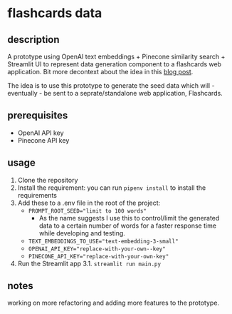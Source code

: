 # flashcards data

## description

A prototype using OpenAI text embeddings + Pinecone similarity search + Streamlit UI to represent data generation component to a flashcards web application. Bit more decontext about the idea in this [blog post](https://kamc.hashnode.dev/openai-streamlit-and-pinecone-db). 

The idea is to use this prototype to generate the seed data which will - eventually - be sent to a seprate/standalone web application, Flashcards.

## prerequisites
- OpenAI API key
- Pinecone API key

## usage

1. Clone the repository
2. Install the requirement:
    you can run `pipenv install` to install the requirements
3. Add these to a .env file in the root of the project:
    - `PROMPT_ROOT_SEED="limit to 100 words" `
        - As the name suggests I use this to control/limit the generated data to a certain number of words for a faster response time while developing and testing.
    - `TEXT_EMBEDDINGS_TO_USE="text-embedding-3-small"`
    - `OPENAI_API_KEY="replace-with-your-own--key"`
    - `PINECONE_API_KEY="replace-with-your-own-key"`
3. Run the Streamlit app
    3.1. `streamlit run main.py`

## notes

working on more refactoring and adding more features to the prototype.

